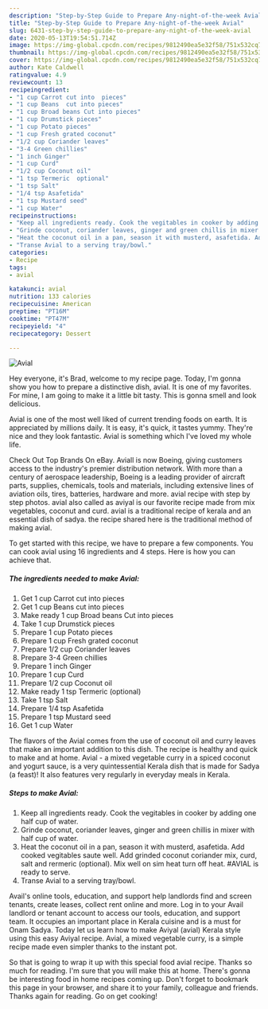 ```yaml
---
description: "Step-by-Step Guide to Prepare Any-night-of-the-week Avial"
title: "Step-by-Step Guide to Prepare Any-night-of-the-week Avial"
slug: 6431-step-by-step-guide-to-prepare-any-night-of-the-week-avial
date: 2020-05-13T19:54:51.714Z
image: https://img-global.cpcdn.com/recipes/9812490ea5e32f58/751x532cq70/avial-recipe-main-photo.jpg
thumbnail: https://img-global.cpcdn.com/recipes/9812490ea5e32f58/751x532cq70/avial-recipe-main-photo.jpg
cover: https://img-global.cpcdn.com/recipes/9812490ea5e32f58/751x532cq70/avial-recipe-main-photo.jpg
author: Kate Caldwell
ratingvalue: 4.9
reviewcount: 13
recipeingredient:
- "1 cup Carrot cut into  pieces"
- "1 cup Beans  cut into pieces"
- "1 cup Broad beans Cut into pieces"
- "1 cup Drumstick pieces"
- "1 cup Potato pieces"
- "1 cup Fresh grated coconut"
- "1/2 cup Coriander leaves"
- "3-4 Green chillies"
- "1 inch Ginger"
- "1 cup Curd"
- "1/2 cup Coconut oil"
- "1 tsp Termeric  optional"
- "1 tsp Salt"
- "1/4 tsp Asafetida"
- "1 tsp Mustard seed"
- "1 cup Water"
recipeinstructions:
- "Keep all ingredients ready. Cook the vegitables in cooker by adding one half cup of water."
- "Grinde coconut, coriander leaves, ginger and green chillis in mixer with half cup of water."
- "Heat the coconut oil in a pan, season it with musterd, asafetida. Add cooked vegitables saute well. Add grinded coconut coriander mix, curd, salt and rermeric (optional). Mix well on sim heat turn off heat. #AVIAL is ready to serve."
- "Transe Avial to a serving tray/bowl."
categories:
- Recipe
tags:
- avial

katakunci: avial 
nutrition: 133 calories
recipecuisine: American
preptime: "PT16M"
cooktime: "PT47M"
recipeyield: "4"
recipecategory: Dessert

---
```



![Avial](https://img-global.cpcdn.com/recipes/9812490ea5e32f58/751x532cq70/avial-recipe-main-photo.jpg)

Hey everyone, it's Brad, welcome to my recipe page. Today, I'm gonna show you how to prepare a distinctive dish, avial. It is one of my favorites. For mine, I am going to make it a little bit tasty. This is gonna smell and look delicious.

Avial is one of the most well liked of current trending foods on earth. It is appreciated by millions daily. It is easy, it's quick, it tastes yummy. They're nice and they look fantastic. Avial is something which I've loved my whole life.

Check Out Top Brands On eBay. Aviall is now Boeing, giving customers access to the industry&#39;s premier distribution network. With more than a century of aerospace leadership, Boeing is a leading provider of aircraft parts, supplies, chemicals, tools and materials, including extensive lines of aviation oils, tires, batteries, hardware and more. avial recipe with step by step photos. avial also called as aviyal is our favorite recipe made from mix vegetables, coconut and curd. avial is a traditional recipe of kerala and an essential dish of sadya. the recipe shared here is the traditional method of making avial.


To get started with this recipe, we have to prepare a few components. You can cook avial using 16 ingredients and 4 steps. Here is how you can achieve that.

<!--inarticleads1-->

##### The ingredients needed to make Avial:

1. Get 1 cup Carrot cut into  pieces
1. Get 1 cup Beans  cut into pieces
1. Make ready 1 cup Broad beans Cut into pieces
1. Take 1 cup Drumstick pieces
1. Prepare 1 cup Potato pieces
1. Prepare 1 cup Fresh grated coconut
1. Prepare 1/2 cup Coriander leaves
1. Prepare 3-4 Green chillies
1. Prepare 1 inch Ginger
1. Prepare 1 cup Curd
1. Prepare 1/2 cup Coconut oil
1. Make ready 1 tsp Termeric  (optional)
1. Take 1 tsp Salt
1. Prepare 1/4 tsp Asafetida
1. Prepare 1 tsp Mustard seed
1. Get 1 cup Water


The flavors of the Avial comes from the use of coconut oil and curry leaves that make an important addition to this dish. The recipe is healthy and quick to make and at home. Avial - a mixed vegetable curry in a spiced coconut and yogurt sauce, is a very quintessential Kerala dish that is made for Sadya (a feast)! It also features very regularly in everyday meals in Kerala. 

<!--inarticleads2-->

##### Steps to make Avial:

1. Keep all ingredients ready. Cook the vegitables in cooker by adding one half cup of water.
1. Grinde coconut, coriander leaves, ginger and green chillis in mixer with half cup of water.
1. Heat the coconut oil in a pan, season it with musterd, asafetida. Add cooked vegitables saute well. Add grinded coconut coriander mix, curd, salt and rermeric (optional). Mix well on sim heat turn off heat. #AVIAL is ready to serve.
1. Transe Avial to a serving tray/bowl.


Avail&#39;s online tools, education, and support help landlords find and screen tenants, create leases, collect rent online and more. Log in to your Avail landlord or tenant account to access our tools, education, and support team. It occupies an important place in Kerala cuisine and is a must for Onam Sadya. Today let us learn how to make Aviyal (avial) Kerala style using this easy Aviyal recipe. Avial, a mixed vegetable curry, is a simple recipe made even simpler thanks to the instant pot. 

So that is going to wrap it up with this special food avial recipe. Thanks so much for reading. I'm sure that you will make this at home. There's gonna be interesting food in home recipes coming up. Don't forget to bookmark this page in your browser, and share it to your family, colleague and friends. Thanks again for reading. Go on get cooking!
